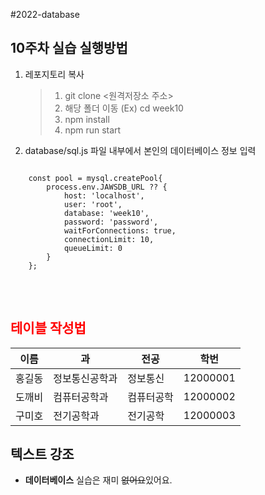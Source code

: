 #2022-database

## 10주차 실습 실행방법
1. 레포지토리 복사
    > 1. git clone <원격저장소 주소>
    > 2. 해당 폴더 이동 (Ex) cd week10
    > 3. npm install
    > 4. npm run start

2. database/sql.js 파일 내부에서 본인의 데이터베이스 정보 입력
<pre>
<code>
    const pool = mysql.createPool{
        process.env.JAWSDB_URL ?? {
            host: 'localhost',
            user: 'root',
            database: 'week10',
            password: 'password',
            waitForConnections: true,
            connectionLimit: 10,
            queueLimit: 0 
        }
    };
</code>
</pre>

<br>

## <span style="color:red">**테이블 작성법**</span>

이름|과|전공|학번
---|---|---|---|
홍길동|정보통신공학과|정보통신|12000001
도깨비|컴퓨터공학과|컴퓨터공학|12000002
구미호|전기공학과|전기공학|12000003

## 텍스트 강조
- **데이터베이스** 실습은 재미 ~~없어요~~있어요.
